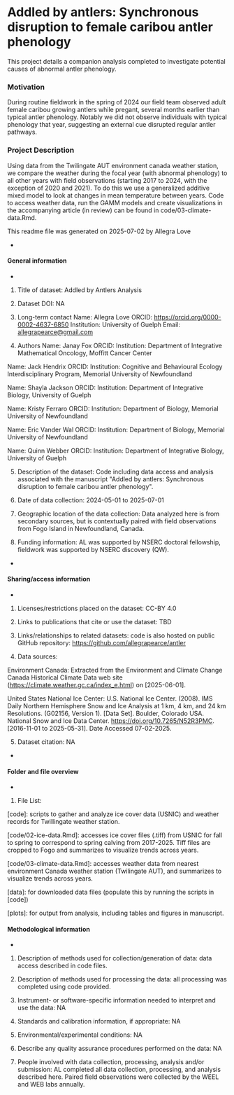 # Addled by antlers: Synchronous disruption to female caribou antler phenology
This project details a companion analysis completed to investigate potential causes of abnormal antler phenology.

### Motivation
During routine fieldwork in the spring of 2024 our field team observed adult female caribou growing antlers while pregant, several months earlier than typical antler phenology. Notably we did not observe individuals with typical phenology that year, suggesting an external cue disrupted regular antler pathways. 

### Project Description
Using data from the Twilingate AUT environment canada weather station, we compare the weather during the focal year (with abnormal phenology) to all other years with field observations (starting 2017 to 2024, with the exception of 2020 and 2021). To do this we use a generalized additive mixed model to look at changes in mean temperature between years. Code to access weather data, run the GAMM models and create visualizations in the accompanying article (in review) can be found in code/03-climate-data.Rmd.

This readme file was generated on 2025-07-02 by Allegra Love

-
#### General information
-
1. Title of dataset: Addled by Antlers Analysis

2. Dataset DOI: NA

3. Long-term contact
 Name: Allegra Love
 ORCID: https://orcid.org/0000-0002-4637-6850
 Institution: University of Guelph
 Email: allegrapearce@gmail.com

4. Authors
 Name: Janay Fox
 ORCID:
 Institution: Department of Integrative Mathematical Oncology, Moffitt Cancer Center

 Name: Jack Hendrix
 ORCID:
 Institution: Cognitive and Behavioural Ecology Interdisciplinary Program, Memorial University of Newfoundland

 Name: Shayla Jackson
 ORCID:
 Institution: Department of Integrative Biology, University of Guelph

 Name: Kristy Ferraro
 ORCID:
 Institution: Department of Biology, Memorial University of Newfoundland 

 Name: Eric Vander Wal
 ORCID:
 Institution: Department of Biology, Memorial University of Newfoundland 

 Name: Quinn Webber
 ORCID:
 Institution: Department of Integrative Biology, University of Guelph

5. Description of the dataset: 
Code including data access and analysis associated with the manuscript "Addled by antlers: Synchronous disruption to female caribou antler phenology".

6. Date of data collection: 
2024-05-01 to 2025-07-01

7. Geographic location of the data collection:
Data analyzed here is from secondary sources, but is contextually paired with field observations from Fogo Island in Newfoundland, Canada.

9. Funding information:
AL was supported by NSERC doctoral fellowship, fieldwork was supported by NSERC discovery (QW).
 
-
#### Sharing/access information
-
1. Licenses/restrictions placed on the dataset: CC-BY 4.0

2. Links to publications that cite or use the dataset: TBD

3. Links/relationships to related datasets: code is also hosted on public GitHub repository: https://github.com/allegrapearce/antler

4. Data sources: 

Environment Canada: Extracted from the Environment and Climate Change Canada Historical Climate Data web site (https://climate.weather.gc.ca/index_e.html) on [2025-06-01].

United States National Ice Center: U.S. National Ice Center. (2008). IMS Daily Northern Hemisphere Snow and Ice Analysis at 1 km, 4 km, and 24 km Resolutions. (G02156, Version 1). [Data Set]. Boulder, Colorado USA. National Snow and Ice Data Center. https://doi.org/10.7265/N52R3PMC. [2016-11-01 to 2025-05-31]. Date Accessed 07-02-2025.

5. Dataset citation: NA

-
#### Folder and file overview
-
1. File List:

[code]: scripts to gather and analyze ice cover data (USNIC) and weather records for Twillingate weather station.

[code/02-ice-data.Rmd]: accesses ice cover files (.tiff) from USNIC for fall to spring to correspond to spring calving from 2017-2025. Tiff files are cropped to Fogo and summarizes to visualize trends across years.

[code/03-climate-data.Rmd]: accesses weather data from nearest environment Canada weather station (Twilingate AUT), and summarizes to visualize trends across years.

[data]: for downloaded data files (populate this by running the scripts in [code])

[plots]: for output from analysis, including tables and figures in manuscript.


#### Methodological information
-
1. Description of methods used for collection/generation of data: data access described in code files.

2. Description of methods used for processing the data: all processing was completed using code provided.

3. Instrument- or software-specific information needed to interpret and use the data: NA

4. Standards and calibration information, if appropriate: NA

5. Environmental/experimental conditions: NA

6. Describe any quality assurance procedures performed on the data: NA

7. People involved with data collection, processing, analysis and/or submission: AL completed all data collection, processing, and analysis described here. Paired field observations were collected by the WEEL and WEB labs annually.

